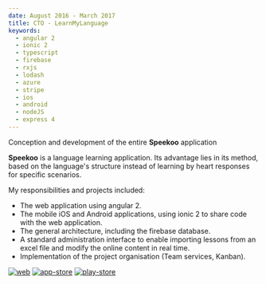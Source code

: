 ```yaml
---
date: August 2016 - March 2017
title: CTO - LearnMyLanguage
keywords:
  - angular 2
  - ionic 2
  - typescript
  - firebase
  - rxjs
  - lodash
  - azure
  - stripe
  - ios
  - android
  - nodeJS
  - express 4
---
```

Conception and development of the entire **Speekoo** application

**Speekoo** is a language learning application. Its advantage lies in its method, based on the language's structure instead of learning by heart responses for specific scenarios.

My responsibilities and projects included:
- The web application using angular 2.
- The mobile iOS and Android applications, using ionic 2 to share code with the web application.
- The general architecture, including the firebase database.
- A standard administration interface to enable importing lessons from an excel file and modify the online content in real time.
- Implementation of the project organisation (Team services, Kanban).

[![web](web-badge.svg)](https://speekoo.com)
[![app-store](app-store-badge-fr.svg)](https://itunes.apple.com/be/app/speekoo/id1171852940?mt=8)
[![play-store](google-play-badge-fr.svg)](https://play.google.com/store/apps/details?id=com.ionicframework.speekooappv2208928&hl=fr)